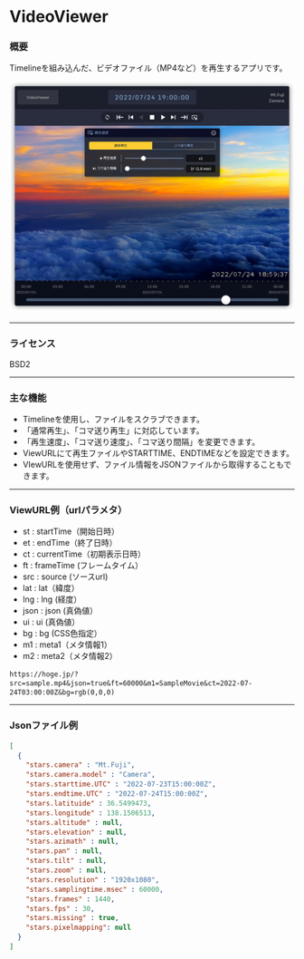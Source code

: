 # VideoViewer
### 概要
Timelineを組み込んだ、ビデオファイル（MP4など）を再生するアプリです。

![screenshot](screen.png) 

------------

### ライセンス

BSD2

------------

### 主な機能

- Timelineを使用し、ファイルをスクラブできます。
- 「通常再生」、「コマ送り再生」に対応しています。
- 「再生速度」、「コマ送り速度」、「コマ送り間隔」を変更できます。
- ViewURLにて再生ファイルやSTARTTIME、ENDTIMEなどを設定できます。
- VIewURLを使用せず、ファイル情報をJSONファイルから取得することもできます。

------------

### ViewURL例（urlパラメタ）

- st : startTime（開始日時）
- et : endTime（終了日時）
- ct : currentTime（初期表示日時）
- ft : frameTime (フレームタイム）
- src : source (ソースurl)
- lat : lat（緯度）
- lng : lng (経度）
- json : json (真偽値）
- ui : ui (真偽値）
- bg : bg (CSS色指定）
- m1 : meta1（メタ情報1）
- m2 : meta2（メタ情報2）

```
https://hoge.jp/?src=sample.mp4&json=true&ft=60000&m1=SampleMovie&ct=2022-07-24T03:00:00Z&bg=rgb(0,0,0)
```

------------

### Jsonファイル例
```Json
[
  {
    "stars.camera" : "Mt.Fuji",
    "stars.camera.model" : "Camera",
    "stars.starttime.UTC" : "2022-07-23T15:00:00Z",
    "stars.endtime.UTC" : "2022-07-24T15:00:00Z",
    "stars.latituide" : 36.5499473,
    "stars.longitude" : 138.1506513,
    "stars.altitude" : null,
    "stars.elevation" : null,
    "stars.azimath" : null,
    "stars.pan" : null,
    "stars.tilt" : null,
    "stars.zoom" : null,
    "stars.resolution" : "1920x1080",
    "stars.samplingtime.msec" : 60000,
    "stars.frames" : 1440,
    "stars.fps" : 30,
    "stars.missing" : true,
    "stars.pixelmapping": null
  }
]
```
